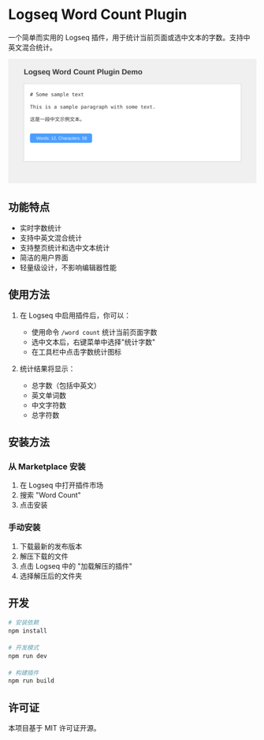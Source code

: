 # Logseq Word Count Plugin

一个简单而实用的 Logseq 插件，用于统计当前页面或选中文本的字数。支持中英文混合统计。

![预览](./preview.svg)

## 功能特点

- 实时字数统计
- 支持中英文混合统计
- 支持整页统计和选中文本统计
- 简洁的用户界面
- 轻量级设计，不影响编辑器性能

## 使用方法

1. 在 Logseq 中启用插件后，你可以：
   - 使用命令 `/word count` 统计当前页面字数
   - 选中文本后，右键菜单中选择"统计字数"
   - 在工具栏中点击字数统计图标

2. 统计结果将显示：
   - 总字数（包括中英文）
   - 英文单词数
   - 中文字符数
   - 总字符数

## 安装方法

### 从 Marketplace 安装

1. 在 Logseq 中打开插件市场
2. 搜索 "Word Count"
3. 点击安装

### 手动安装

1. 下载最新的发布版本
2. 解压下载的文件
3. 点击 Logseq 中的 "加载解压的插件"
4. 选择解压后的文件夹

## 开发

```bash
# 安装依赖
npm install

# 开发模式
npm run dev

# 构建插件
npm run build
```

## 许可证

本项目基于 MIT 许可证开源。
